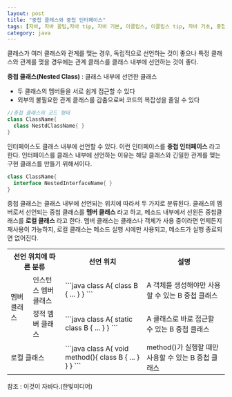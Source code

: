 ```yaml
---
layout: post
title: "중첩 클래스와 중첩 인터페이스"
tags: [자바, 자바 꿀팁,자바 tip, 자바 기본, 이클립스, 이클립스 tip, 자바 기초, 중첩 클래스, 자바 중첩 클래스, 중첩 인터페이스, 자바 중첩, 자바 클래스]
category: java
---
```

클래스가 여러 클래스와 관계를 맺는 경우, 독립적으로 선언하는 것이 좋으나 특정 클래스와 관계를 맺을 경우에는 관계 클래스를 클래스 내부에 선언하는 것이 좋다.

**중첩 클래스(Nested Class)** : 클래스 내부에 선언한 클래스
  * 두 클래스의 멤버들을 서로 쉽게 접근할 수 있다
  * 외부의 불필요한 관계 클래스를 감춤으로써 코드의 복잡성을 줄일 수 있다

```java
//중첩 클래스의 코드 형태
class ClassName{
  class NestdClassName{ }
}
```

인터페이스도 클래스 내부에 선언할 수 있다. 이런 인터페이스를 **중첩 인터페이스** 라고 한다.
인터페이스를 클래스 내부에 선언하는 이유는 해당 클래스와 긴밀한 관계를 맺는 구현 클래스를 만들기 위해서이다.
```java
class ClassName{
  interface NestedInterfaceName{ }
}
```


중첩 클래스는 클래스 내부에 선언되는 위치에 따라서 두 가지로 분류된다. 클래스의 멤버로서 선언되는 중첩 클래스를 **멤버 클래스** 라고 하고, 메소드 내부에서 선왼든 중첩클래스를 **로컬 클래스** 라고 한다. 멤버 클래스는 클래스나 객체가 사용 중이라면 언제든지 재사용이 가능하지, 로컬 클래스는 메소드 실행 시에만 사용되고, 메소드가 실행 종료되면 없어진다.

<table>
<tr>
<th colspan = "2">선언 위치에 따른 분류</th>
<th>선언 위치</th>
<th>설명</th>
</tr>
<tr>
<td rowspan = "2">멤버클래스</td>
<td>인스턴스 멤버 클래스</td>
<td>```java class A{   class B { ... } } ```</td>
<td>A 객체를 생성해야만 사용할 수 있는 B 중첩 클래스</td>
</tr>
<tr>
<td>정적 멤버 클래스</td>
<td>```java class A{   static class B { ... } } ```</td>
<td>A 클래스로 바로 접근할 수 있는 B 중첩 클래스</td>
</tr>
<tr>
<td colspan = "2">로컬 클래스</td>
<td>```java class A{   void method(){     class B { ... }   } } ```</td>
<td>method()가 실행할 때만 사용할 수 있는 B 중첩 클래스</td>
</tr>
</table>

참조 : 이것이 자바다.(한빛미디어)
